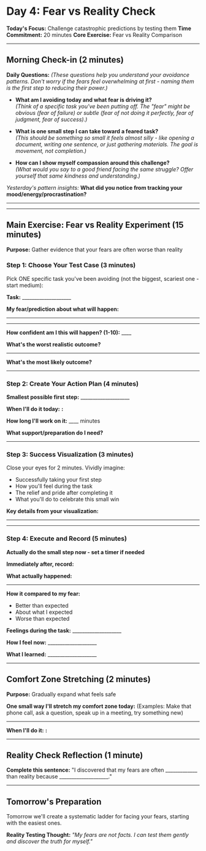 # Day 4: Fear vs Reality Check

**Today's Focus:** Challenge catastrophic predictions by testing them
**Time Commitment:** 20 minutes
**Core Exercise:** Fear vs Reality Comparison

---

## Morning Check-in (2 minutes)

**Daily Questions:** *(These questions help you understand your avoidance patterns. Don't worry if the fears feel overwhelming at first - naming them is the first step to reducing their power.)*

- **What am I avoiding today and what fear is driving it?**  
  *(Think of a specific task you've been putting off. The "fear" might be obvious (fear of failure) or subtle (fear of not doing it perfectly, fear of judgment, fear of success).)*

- **What is one small step I can take toward a feared task?**  
  *(This should be something so small it feels almost silly - like opening a document, writing one sentence, or just gathering materials. The goal is movement, not completion.)*

- **How can I show myself compassion around this challenge?**  
  *(What would you say to a good friend facing the same struggle? Offer yourself that same kindness and understanding.)*

*Yesterday's pattern insights:*
**What did you notice from tracking your mood/energy/procrastination?**
____________________

---

## Main Exercise: Fear vs Reality Experiment (15 minutes)

**Purpose:** Gather evidence that your fears are often worse than reality

### Step 1: Choose Your Test Case (3 minutes)

Pick ONE specific task you've been avoiding (not the biggest, scariest one - start medium):

**Task:** ____________________

**My fear/prediction about what will happen:**
____________________
____________________

**How confident am I this will happen? (1-10):** ____

**What's the worst realistic outcome?**
____________________

**What's the most likely outcome?**
____________________

### Step 2: Create Your Action Plan (4 minutes)

**Smallest possible first step:** ____________________

**When I'll do it today:** ____:____

**How long I'll work on it:** ____ minutes

**What support/preparation do I need?**
____________________

### Step 3: Success Visualization (3 minutes)

Close your eyes for 2 minutes. Vividly imagine:
- Successfully taking your first step
- How you'll feel during the task
- The relief and pride after completing it
- What you'll do to celebrate this small win

**Key details from your visualization:**
____________________
____________________

### Step 4: Execute and Record (5 minutes)

**Actually do the small step now - set a timer if needed**

**Immediately after, record:**

**What actually happened:**
____________________

**How it compared to my fear:**
- Better than expected
- About what I expected  
- Worse than expected

**Feelings during the task:** ____________________

**How I feel now:** ____________________

**What I learned:** ____________________

---

## Comfort Zone Stretching (2 minutes)

**Purpose:** Gradually expand what feels safe

**One small way I'll stretch my comfort zone today:**
(Examples: Make that phone call, ask a question, speak up in a meeting, try something new)

____________________

**When I'll do it:** ____:____

---

## Reality Check Reflection (1 minute)

**Complete this sentence:**
"I discovered that my fears are often _____________ than reality because ____________________."

---

## Tomorrow's Preparation
Tomorrow we'll create a systematic ladder for facing your fears, starting with the easiest ones.

**Reality Testing Thought:**
*"My fears are not facts. I can test them gently and discover the truth for myself."*